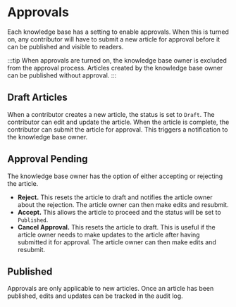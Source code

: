 # Approvals
Each knowledge base has a setting to enable approvals.  When this is turned on, any contributor will have to submit a new article for approval before it can be published and visible to readers.

:::tip
When approvals are turned on, the knowledge base owner is excluded from the approval process.  Articles created by the knowledge base owner can be published without approval.
:::

## Draft Articles
When a contributor creates a new article, the status is set to `Draft`.  The contributor can edit and update the article.  When the article is complete, the contributor can submit the article for approval. This triggers a notification to the knowledge base owner.

## Approval Pending
The knowledge base owner has the option of either accepting or rejecting the article.
* **Reject.**  This resets the article to draft and notifies the article owner about the rejection.  The article owner can then make edits and resubmit.
* **Accept.** This allows the article to proceed and the status will be set to `Published`.
* **Cancel Approval.** This resets the article to draft. This is useful if the article owner needs to make updates to the article after having submitted it for approval. The article owner can then make edits and resubmit.

## Published
Approvals are only applicable to new articles. Once an article has been published, edits and updates can be tracked in the audit log.  